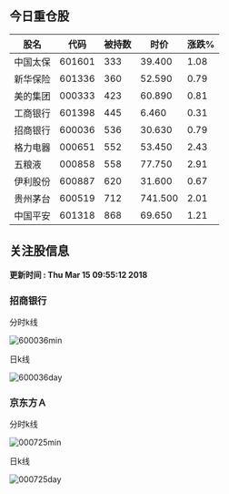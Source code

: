 
## 今日重仓股 

|股名|代码|被持数|时价|涨跌%|
|---|---|---|---|---|
|中国太保|601601|333|39.400|1.08|
|新华保险|601336|360|52.590|0.79|
|美的集团|000333|423|60.890|0.81|
|工商银行|601398|445|6.460|0.31|
|招商银行|600036|536|30.630|0.79|
|格力电器|000651|552|53.450|2.43|
|五粮液|000858|558|77.750|2.91|
|伊利股份|600887|620|31.600|0.67|
|贵州茅台|600519|712|741.500|2.01|
|中国平安|601318|868|69.650|1.21|

## 关注股信息
**更新时间 : Thu Mar 15 09:55:12 2018**
### 招商银行 
分时k线

![600036min](http://image.sinajs.cn/newchart/min/n/sh600036.gif)

日k线

![600036day](http://image.sinajs.cn/newchart/daily/n/sh600036.gif)

### 京东方Ａ 
分时k线

![000725min](http://image.sinajs.cn/newchart/min/n/sz000725.gif)

日k线

![000725day](http://image.sinajs.cn/newchart/daily/n/sz000725.gif)
